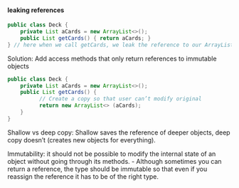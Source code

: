 #### leaking references
```java
public class Deck { 
	private List aCards = new ArrayList<>(); 
	public List getCards() { return aCards; } 
} // here when we call getCards, we leak the reference to our ArrayList, so it is no longer encapsulated
```

Solution: Add access methods that only return references to immutable objects
```java
public class Deck { 
	private List aCards = new ArrayList<>(); 
	public List getCards() { 
	      // Create a copy so that user can’t modify original 
	      return new ArrayList<> (aCards); 
	}
}
```

Shallow vs deep copy: Shallow saves the reference of deeper objects, deep copy doesn’t (creates new objects for everything).

Immutability: it should not be possible to modify the internal state of an object without going through its methods. 
	- Although sometimes you can return a reference, the type should be immutable so that even if you reassign the reference it has to be of the right type. 